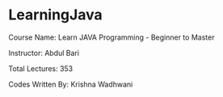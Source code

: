 # LearningJava

Course Name: Learn JAVA Programming - Beginner to Master

Instructor: Abdul Bari

Total Lectures: 353

Codes Written By: Krishna Wadhwani
